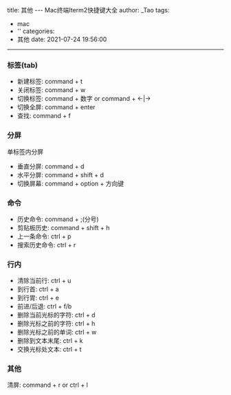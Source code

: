 title: 其他 --- Mac终端Iterm2快捷键大全
author: _Tao
tags:
  - mac
  - ''
categories:
  - 其他
date: 2021-07-24 19:56:00
---
### 标签(tab)
- 新建标签: command + t
- 关闭标签: command + w
- 切换标签: command + 数字 or command + <-|->
- 切换全屏: command + enter
- 查找: command + f


### 分屏
单标签内分屏
- 垂直分屏: command + d
- 水平分屏: command + shift + d
- 切换屏幕: command + option + 方向键


### 命令
- 历史命令: command + ;(分号)
- 剪贴板历史: command + shift + h
- 上一条命令: ctrl + p
- 搜索历史命令: ctrl + r


### 行内
- 清除当前行: ctrl + u
- 到行首: ctrl + a
- 到行胃: ctrl + e
- 前进/后退: ctrl + f/b
- 删除当前光标的字符: ctrl + d
- 删除光标之前的字符: ctrl + h
- 删除光标之前的单词: ctrl + w
- 删除到文本末尾: ctrl + k
- 交换光标处文本: ctrl + t

### 其他
清屏: command + r or ctrl + l